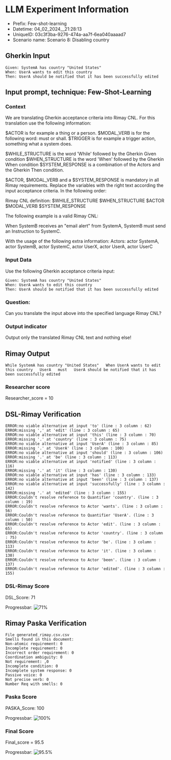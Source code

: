

# LLM Experiment Information
* Prefix:   Few-shot-learning
* Datetime: 04_02_2024__21:28:13
* UniqueID: 03c3f3ba-9276-474a-aa7f-6ea040aaaad7
* Scenario name: Scenario 8: Disabling country

        

## Gherkin Input
```
Given: SystemA has country "United States"
When: UserA wants to edit this country
Then: UserA should be notified that it has been successfully edited
```
    



## Input prompt, technique: Few-Shot-Learning


### Context
We are translating Gherkin acceptance criteria into Rimay CNL.
For this translation use the following information:

$ACTOR is for example a thing or a person.
$MODAL_VERB is for  the following word: must or shall.
$TRIGGER is for example a trigger action, something what a system does.

$WHILE_STRUCTURE is the word 'While' followed by the Gherkin Given condition
$WHEN_STRUCTURE is the word  'When' followed by the Gherkin When condition
$SYSTEM_RESPONSE is a combination of the Actors and the Gherkin Then condition.

$ACTOR, $MODAL_VERB and a $SYSTEM_RESPONSE is mandatory in all Rimay requirements.
Replace the variables with the right text according the input acceptance criteria.
In the following order: 

Rimay CNL definition: $WHILE_STRUCTURE      $WHEN_STRUCTURE   $ACTOR   $MODAL_VERB    $SYSTEM_RESPONSE

The following example is a valid Rimay CNL:

When SystemB receives an "email alert" from SystemA, SystemB must send an Instruction to SystemC.

With the usage of the following extra information:
Actors: actor SystemA, actor SystemB, actor SystemC, actor UserX, actor UserA, actor UserC


        

### Input Data
Use the following Gherkin acceptance criteria input: 
```
Given: SystemA has country "United States"
When: UserA wants to edit this country
Then: UserA should be notified that it has been successfully edited
```

### Question:
Can you translate the input above into the specified language Rimay CNL?

### Output indicator
Output only the translated Rimay CNL text and nothing else!


## Rimay Output
```
While SystemA has country "United States"   When UserA wants to edit this country   UserA   must   UserA should be notified that it has been successfully edited
``` 
            

### Researcher score
Researcher_score = 10




## DSL-Rimay Verification
```
ERROR:no viable alternative at input 'to' (line : 3 column : 62)
ERROR:missing ',' at 'edit' (line : 3 column : 65)
ERROR:no viable alternative at input 'this' (line : 3 column : 70)
ERROR:missing '.' at 'country' (line : 3 column : 75)
ERROR:no viable alternative at input 'UserA' (line : 3 column : 85)
ERROR:missing '.' at 'UserA' (line : 3 column : 100)
ERROR:no viable alternative at input 'should' (line : 3 column : 106)
ERROR:missing '.' at 'be' (line : 3 column : 113)
ERROR:no viable alternative at input 'notified' (line : 3 column : 116)
ERROR:missing '.' at 'it' (line : 3 column : 130)
ERROR:no viable alternative at input 'has' (line : 3 column : 133)
ERROR:no viable alternative at input 'been' (line : 3 column : 137)
ERROR:no viable alternative at input 'successfully' (line : 3 column : 142)
ERROR:missing '.' at 'edited' (line : 3 column : 155)
ERROR:Couldn't resolve reference to Quantifier 'country'. (line : 3 column : 19)
ERROR:Couldn't resolve reference to Actor 'wants'. (line : 3 column : 56)
ERROR:Couldn't resolve reference to Quantifier 'UserA'. (line : 3 column : 50)
ERROR:Couldn't resolve reference to Actor 'edit'. (line : 3 column : 65)
ERROR:Couldn't resolve reference to Actor 'country'. (line : 3 column : 75)
ERROR:Couldn't resolve reference to Actor 'be'. (line : 3 column : 113)
ERROR:Couldn't resolve reference to Actor 'it'. (line : 3 column : 130)
ERROR:Couldn't resolve reference to Actor 'been'. (line : 3 column : 137)
ERROR:Couldn't resolve reference to Actor 'edited'. (line : 3 column : 155)

```
### DSL-Rimay Score
DSL_Score: 71

Progressbar: ![71%](https://progress-bar.dev/71)

            


## Rimay Paska Verification
```
File generated_rimay.csv.csv
Smells found in this document: 
Non-atomic requirement: 0
Incomplete requirement: 0
Incorrect order requirement: 0
Coordination ambiguity: 0
Not requirement: ,0
Incomplete condition: 0
Incomplete system response: 0
Passive voice: 0
Not precise verb: 0
Number Req with smells: 0

```
### Paska Score
PASKA_Score: 100

Progressbar: ![100%](https://progress-bar.dev/100)

            

### Final Score
Final_score = 95.5

Progressbar: ![95.5%](https://progress-bar.dev/95.5)

